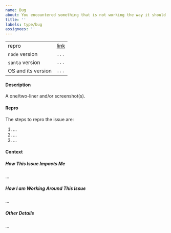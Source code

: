 ```yaml
---
name: Bug
about: You encountered something that is not working the way it should
title: ''
labels: type/bug
assignees: ''
---
```


<!-- Instructions: -->
<!-- 1. Remove sections/details you do not complete -->
<!-- 2. Add sections/details useful to you -->

|                    |                      |
| ------------------ | -------------------- |
| repro              | [link](https://todo) |
| `node` version     | `...`                |
| `santa` version    | `...`                |
| OS and its version | `...`                |

#### Description

A one/two-liner and/or screenshot(s).

#### Repro

The steps to repro the issue are:

1. ...
2. ...
3. ...

#### Context

##### How This Issue Impacts Me

...

##### How I am Working Around This Issue

...

##### Other Details

...
